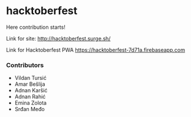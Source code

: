 # hacktoberfest
Here contribution starts!

Link for site:
<a href="http://hacktoberfest.surge.sh/" target="_blank">http://hacktoberfest.surge.sh/</a>

Link for Hacktoberfest PWA
<a href="https://hacktoberfest-7d71a.firebaseapp.com" target="_blank">https://hacktoberfest-7d71a.firebaseapp.com</a>

### Contributors

<ul>
    <li>Vildan Tursić</li>
    <li>Amar Bešlija</li>
    <li>Adnan Karšić</li>
    <li>Adnan Rahić</li>
    <li>Emina Zolota</li>
    <li>Srđan Međo</li>
</ul>